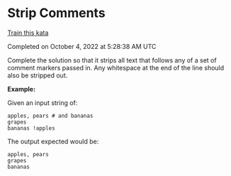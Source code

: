 # Strip Comments

[Train this kata](https://www.codewars.com/kata/51c8e37cee245da6b40000bd)

Completed on October 4, 2022 at 5:28:38 AM UTC

Complete the solution so that it strips all text that follows any of a set of comment markers passed in. Any whitespace at the end of the line should also be stripped out. 

**Example:**

Given an input string of:
```
apples, pears # and bananas
grapes
bananas !apples
```

The output expected would be:
```
apples, pears
grapes
bananas
```